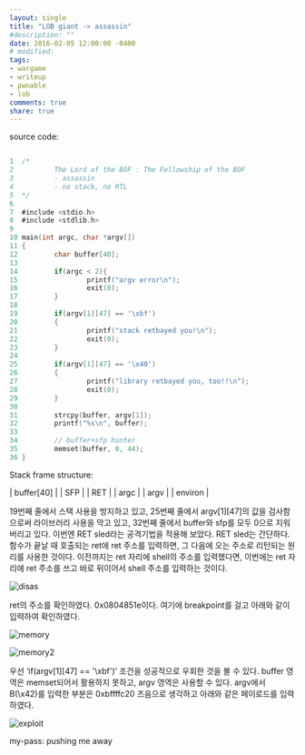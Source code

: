 ```yaml
---
layout: single
title: "LOB giant -> assassin"
#description: ""
date: 2016-02-05 12:00:00 -0400
# modified: 
tags: 
- wargame
- writeup
- pwnable
- lob
comments: true
share: true
---
```


source code:

```c

1  /*
2          The Lord of the BOF : The Fellowship of the BOF
3          - assassin
4          - no stack, no RTL
5  */
6  
7  #include <stdio.h>
8  #include <stdlib.h>
9  
10 main(int argc, char *argv[])
11 {
12         char buffer[40];
13 
14         if(argc < 2){
15                 printf("argv error\n");
16                 exit(0);
17         }
18 
19         if(argv[1][47] == '\xbf')
20         {
21                 printf("stack retbayed you!\n");
22                 exit(0);
23         }
24 
25         if(argv[1][47] == '\x40')
26         {
27                 printf("library retbayed you, too!!\n");
28                 exit(0);
29         }
30 
31         strcpy(buffer, argv[1]);
32         printf("%s\n", buffer);
33 
34         // buffer+sfp hunter
35         memset(buffer, 0, 44);
36 }

```

Stack frame structure:

| buffer[40] |
| SFP |
| RET |
| argc |
| argv |
| environ |

19번째 줄에서 스택 사용을 방지하고 있고, 25번째 줄에서 argv[1][47]의 값을 검사함으로써 라이브러리 사용을 막고 있고, 32번째 줄에서 buffer와 sfp를 모두 0으로 지워버리고 있다. 이번엔 RET sled라는 공격기법을 적용해 보았다.
RET sled는 간단하다. 함수가 끝날 때 호출되는 ret에 ret 주소를 입력하면, 그 다음에 오는 주소로 리턴되는 원리를 사용한 것이다. 이전까지는 ret 자리에 shell의 주소를 입력했다면, 이번에는 ret 자리에 ret 주소를 쓰고 바로 뒤이어서 shell 주소를 입력하는 것이다.

![disas]({{site.url}}{{site.baseurl}}/assets/images/2016-02-05-LOB-15/0.png)

ret의 주소를 확인하였다. 0x0804851e이다. 여기에 breakpoint를 걸고 아래와 같이 입력하여 확인하였다.

![memory]({{site.url}}{{site.baseurl}}/assets/images/2016-02-05-LOB-15/1.png)

![memory2]({{site.url}}{{site.baseurl}}/assets/images/2016-02-05-LOB-15/2.png)

우선 ‘if(argv[1][47] == '\xbf')’ 조건을 성공적으로 우회한 것을 볼 수 있다. buffer 영역은 memset되어서 활용하지 못하고, argv 영역은 사용할 수 있다. argv에서 B(\x42)를 입력한 부분은 0xbffffc20 즈음으로 생각하고 아래와 같은 페이로드를 입력하였다.

![exploit]({{site.url}}{{site.baseurl}}/assets/images/2016-02-05-LOB-15/3.png)


my-pass: pushing me away